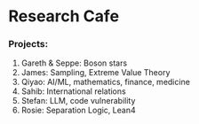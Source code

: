 # Research Cafe

### Projects:
1. Gareth & Seppe: Boson stars
2. James: Sampling, Extreme Value Theory
3. Qiyao: AI/ML, mathematics, finance, medicine
4. Sahib: International relations
5. Stefan: LLM, code vulnerability
6. Rosie: Separation Logic, Lean4